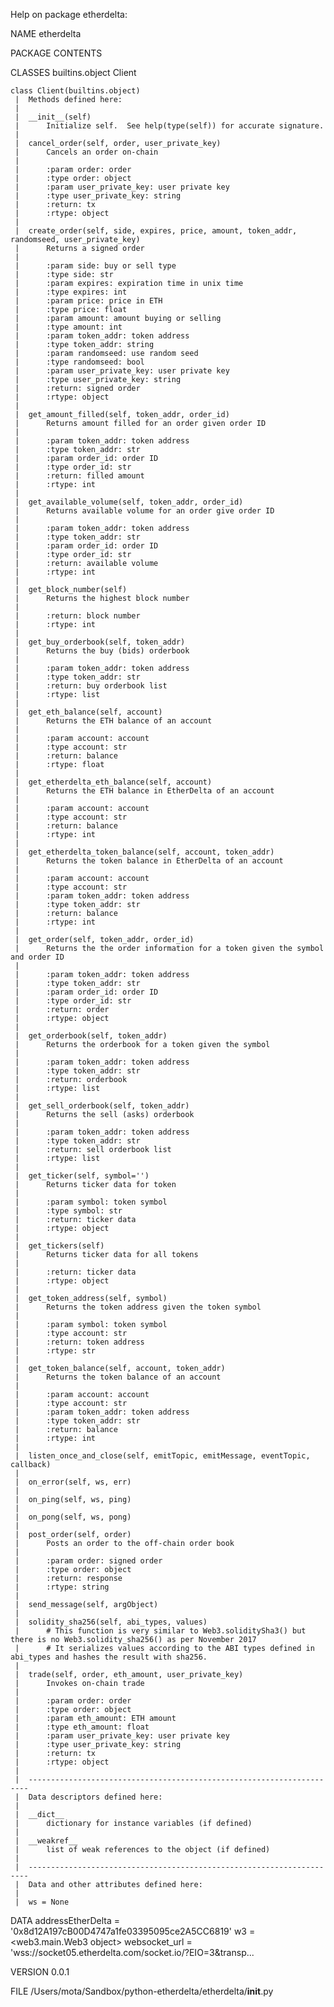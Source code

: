 Help on package etherdelta:

NAME
    etherdelta

PACKAGE CONTENTS


CLASSES
    builtins.object
        Client
    
    class Client(builtins.object)
     |  Methods defined here:
     |  
     |  __init__(self)
     |      Initialize self.  See help(type(self)) for accurate signature.
     |  
     |  cancel_order(self, order, user_private_key)
     |      Cancels an order on-chain
     |      
     |      :param order: order
     |      :type order: object
     |      :param user_private_key: user private key
     |      :type user_private_key: string
     |      :return: tx
     |      :rtype: object
     |  
     |  create_order(self, side, expires, price, amount, token_addr, randomseed, user_private_key)
     |      Returns a signed order
     |      
     |      :param side: buy or sell type
     |      :type side: str
     |      :param expires: expiration time in unix time
     |      :type expires: int
     |      :param price: price in ETH
     |      :type price: float
     |      :param amount: amount buying or selling
     |      :type amount: int
     |      :param token_addr: token address
     |      :type token_addr: string
     |      :param randomseed: use random seed
     |      :type randomseed: bool
     |      :param user_private_key: user private key
     |      :type user_private_key: string
     |      :return: signed order
     |      :rtype: object
     |  
     |  get_amount_filled(self, token_addr, order_id)
     |      Returns amount filled for an order given order ID
     |      
     |      :param token_addr: token address
     |      :type token_addr: str
     |      :param order_id: order ID
     |      :type order_id: str
     |      :return: filled amount
     |      :rtype: int
     |  
     |  get_available_volume(self, token_addr, order_id)
     |      Returns available volume for an order give order ID
     |      
     |      :param token_addr: token address
     |      :type token_addr: str
     |      :param order_id: order ID
     |      :type order_id: str
     |      :return: available volume
     |      :rtype: int
     |  
     |  get_block_number(self)
     |      Returns the highest block number
     |      
     |      :return: block number
     |      :rtype: int
     |  
     |  get_buy_orderbook(self, token_addr)
     |      Returns the buy (bids) orderbook
     |      
     |      :param token_addr: token address
     |      :type token_addr: str
     |      :return: buy orderbook list
     |      :rtype: list
     |  
     |  get_eth_balance(self, account)
     |      Returns the ETH balance of an account
     |      
     |      :param account: account
     |      :type account: str
     |      :return: balance
     |      :rtype: float
     |  
     |  get_etherdelta_eth_balance(self, account)
     |      Returns the ETH balance in EtherDelta of an account
     |      
     |      :param account: account
     |      :type account: str
     |      :return: balance
     |      :rtype: int
     |  
     |  get_etherdelta_token_balance(self, account, token_addr)
     |      Returns the token balance in EtherDelta of an account
     |      
     |      :param account: account
     |      :type account: str
     |      :param token_addr: token address
     |      :type token_addr: str
     |      :return: balance
     |      :rtype: int
     |  
     |  get_order(self, token_addr, order_id)
     |      Returns the the order information for a token given the symbol and order ID
     |      
     |      :param token_addr: token address
     |      :type token_addr: str
     |      :param order_id: order ID
     |      :type order_id: str
     |      :return: order
     |      :rtype: object
     |  
     |  get_orderbook(self, token_addr)
     |      Returns the orderbook for a token given the symbol
     |      
     |      :param token_addr: token address
     |      :type token_addr: str
     |      :return: orderbook
     |      :rtype: list
     |  
     |  get_sell_orderbook(self, token_addr)
     |      Returns the sell (asks) orderbook
     |      
     |      :param token_addr: token address
     |      :type token_addr: str
     |      :return: sell orderbook list
     |      :rtype: list
     |  
     |  get_ticker(self, symbol='')
     |      Returns ticker data for token
     |      
     |      :param symbol: token symbol
     |      :type symbol: str
     |      :return: ticker data
     |      :rtype: object
     |  
     |  get_tickers(self)
     |      Returns ticker data for all tokens
     |      
     |      :return: ticker data
     |      :rtype: object
     |  
     |  get_token_address(self, symbol)
     |      Returns the token address given the token symbol
     |      
     |      :param symbol: token symbol
     |      :type account: str
     |      :return: token address
     |      :rtype: str
     |  
     |  get_token_balance(self, account, token_addr)
     |      Returns the token balance of an account
     |      
     |      :param account: account
     |      :type account: str
     |      :param token_addr: token address
     |      :type token_addr: str
     |      :return: balance
     |      :rtype: int
     |  
     |  listen_once_and_close(self, emitTopic, emitMessage, eventTopic, callback)
     |  
     |  on_error(self, ws, err)
     |  
     |  on_ping(self, ws, ping)
     |  
     |  on_pong(self, ws, pong)
     |  
     |  post_order(self, order)
     |      Posts an order to the off-chain order book
     |      
     |      :param order: signed order
     |      :type order: object
     |      :return: response
     |      :rtype: string
     |  
     |  send_message(self, argObject)
     |  
     |  solidity_sha256(self, abi_types, values)
     |      # This function is very similar to Web3.soliditySha3() but there is no Web3.solidity_sha256() as per November 2017
     |      # It serializes values according to the ABI types defined in abi_types and hashes the result with sha256.
     |  
     |  trade(self, order, eth_amount, user_private_key)
     |      Invokes on-chain trade
     |      
     |      :param order: order
     |      :type order: object
     |      :param eth_amount: ETH amount
     |      :type eth_amount: float
     |      :param user_private_key: user private key
     |      :type user_private_key: string
     |      :return: tx
     |      :rtype: object
     |  
     |  ----------------------------------------------------------------------
     |  Data descriptors defined here:
     |  
     |  __dict__
     |      dictionary for instance variables (if defined)
     |  
     |  __weakref__
     |      list of weak references to the object (if defined)
     |  
     |  ----------------------------------------------------------------------
     |  Data and other attributes defined here:
     |  
     |  ws = None

DATA
    addressEtherDelta = '0x8d12A197cB00D4747a1fe03395095ce2A5CC6819'
    w3 = <web3.main.Web3 object>
    websocket_url = 'wss://socket05.etherdelta.com/socket.io/?EIO=3&transp...

VERSION
    0.0.1

FILE
    /Users/mota/Sandbox/python-etherdelta/etherdelta/__init__.py


